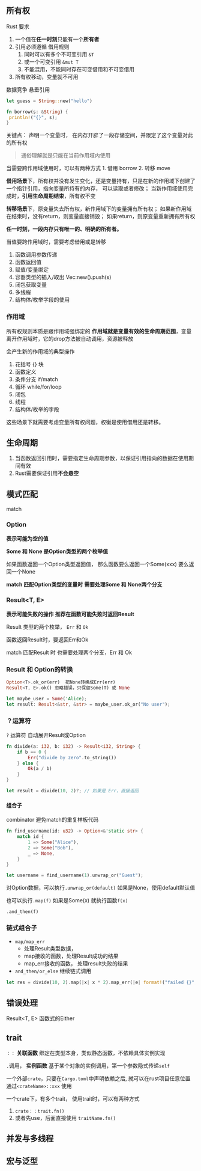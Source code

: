 ## 所有权
Rust 要求
1. 一个值在**任一时刻**只能有一个**所有者**
2. 引用必须遵循 借用规则
	1. 同时可以有多个不可变引用 `&T`
	2. 或一个可变引用 `&mut T`
	3. 不能混用，不能同时存在可变借用和不可变借用
3. 所有权移动，变量就不可用

数据竞争
悬垂引用

```rust
let guess = String::new("hello")

fn borrow(s: &String) {
 println!("{}", s);
}
```

关键点：
声明一个变量时，
在内存开辟了一段存储空间，并限定了这个变量对此的所有权

> 通俗理解就是只能在当前作用域内使用

当需要跨作用域使用时，可以有两种方式
	1. 借用 borrow
	2. 转移 move

**借用场景**下，所有权并没有发生变化，还是变量持有，只是在新的作用域下创建了一个指针引用，指向变量所持有的内存， 可以读取或者修改； 当新作用域使用完成时，**引用生命周期结束**，所有权不变

**转移场景**下，原变量失去所有权，新作用域下的变量拥有所有权；
如果新作用域在结束时，没有return，则变量直接销毁；
如果return，则原变量重新拥有所有权

**任一时刻，一段内存只有唯一的、明确的所有者。**

当值要跨作用域时，需要考虑借用或是转移
1. 函数调用参数传递
2. 函数返回值
3. 赋值/变量绑定
4. 容器类型的插入/取出  Vec:new().push(s)
5. 闭包获取变量
6. 多线程
7. 结构体/枚举字段的使用


### 作用域
所有权规则本质是跟作用域强绑定的
**作用域就是变量有效的生命周期范围**，变量离开作用域时，它的drop方法被自动调用，资源被释放

会产生新的作用域的典型操作
1. 花括号 {} 块
2. 函数定义
3. 条件分支 if/match
4. 循环 while/for/loop
5. 闭包
6. 线程
7. 结构体/枚举的字段

这些场景下就需要考虑变量所有权问题，权衡是使用借用还是转移。

## 生命周期
1. 当函数返回引用时，需要指定生命周期参数，以保证引用指向的数据在使用期间有效
2. Rust需要保证引用**不会悬空**



## 模式匹配
match

### Option 
**表示可能为空的值**

**Some 和 None 是Option类型的两个枚举值**

如果函数返回一个Option类型返回值，
那么函数要么返回一个Some(xxx)
要么返回一个None

**match 匹配Option类型的变量时**
**需要处理Some 和 None两个分支**

### Result<T, E> 
**表示可能失败的操作**
**推荐在函数可能失败时返回Result**

Result 类型的两个枚举， `Err` 和 `Ok`

函数返回Result时，要返回Err和Ok

match 匹配Result 时
也需要处理两个分支，Err 和 Ok

### Result 和 Option的转换
```rust
Option<T>.ok_or(err)  把None转换成Err(err)
Result<T, E>.ok() 忽略错误，只保留Some(T) 或 None

let maybe_user = Some('Alice);
let result: Result<&str, &str> = maybe_user.ok_or("No user");

```

### ？运算符

`?` 运算符 自动展开Result或Option
```rust
fn divide(a: i32, b: i32) -> Result<i32, String> {
    if b == 0 {
        Err("divide by zero".to_string())
    } else {
        Ok(a / b)
    }
}

let result = divide(10, 2)?; // 如果是 Err，直接返回
```


#### 组合子
combinator
避免match的重复样板代码
```rust
fn find_username(id: u32) -> Option<&'static str> {
    match id {
        1 => Some("Alice"),
        2 => Some("Bob"),
        _ => None,
    }
}

let username = find_username(1).unwrap_or("Guest");

```
对Option数据，可以执行`.unwrap_or(default)`
如果是None，使用default默认值

也可以执行`.map(f)` 如果是Some(x) 就执行函数`f(x)`

`.and_then(f)`


### 链式组合子
+ `map/map_err` 
	+ 处理Result类型数据，
	+ map接收的函数，处理Result成功的结果 
	+ map_err接收的函数， 处理result失败的结果
+ `and_then/or_else` 继续链式调用

```rust
let res = divide(10, 2).map(|x| x * 2).map_err(|e| format!("failed {}", e))
```




## 错误处理
Result<T, E> 函数式的Either

## trait

`：：`
**关联函数**
绑定在类型本身，类似静态函数，不依赖具体实例实现

`.`调用，
**实例函数**
基于某个对象的实例调用，第一个参数隐式传递`self`

一个外部`crate`，只要在`Cargo.toml`中声明依赖之后, 就可以在rust项目任意位置通过`<crateName>::xxx` 使用

一个crate下，有多个trait， 使用trait时，可以有两种方式
1. `crate：：trait.fn()`
2. 或者先use，后面直接使用 `traitName.fn()`



## 并发与多线程


## 宏与泛型
